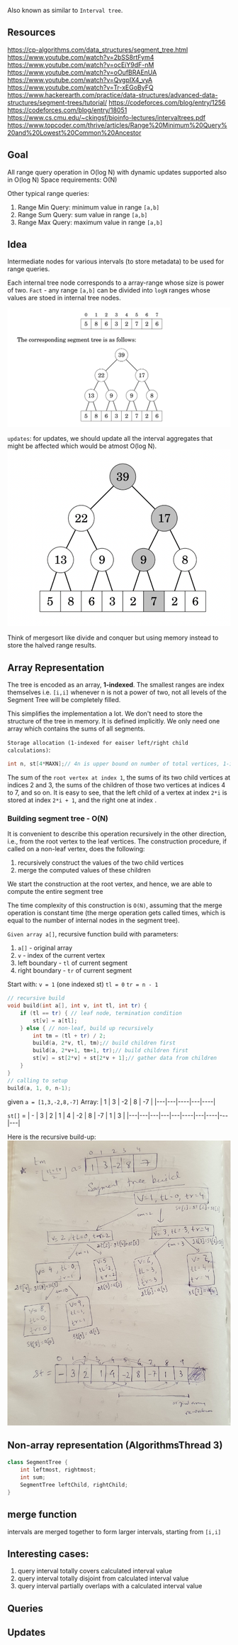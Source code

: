 
Also known as similar to `Interval tree`.

## Resources

https://cp-algorithms.com/data_structures/segment_tree.html
https://www.youtube.com/watch?v=2bSS8rtFym4
https://www.youtube.com/watch?v=ocEiY9dF-nM
https://www.youtube.com/watch?v=oOufBRAEnUA
https://www.youtube.com/watch?v=QvgpIX4_vyA
https://www.youtube.com/watch?v=Tr-xEGoByFQ
https://www.hackerearth.com/practice/data-structures/advanced-data-structures/segment-trees/tutorial/
https://codeforces.com/blog/entry/1256
https://codeforces.com/blog/entry/18051
https://www.cs.cmu.edu/~ckingsf/bioinfo-lectures/intervaltrees.pdf
https://www.topcoder.com/thrive/articles/Range%20Minimum%20Query%20and%20Lowest%20Common%20Ancestor

## Goal

All range query operation in O(log N) with dynamic updates supported also in O(log N)
Space requirements: O(N)

Other typical range queries:
1. Range Min Query: minimum value in range `[a,b]`
2. Range Sum Query: sum value in range `[a,b]`
3. Range Max Query: maximum value in range `[a,b]`


## Idea

Intermediate nodes for various intervals (to store metadata) to be used for range queries.

Each internal tree node corresponds to a array-range whose size is power of two.
`Fact` - any range `[a,b]` can be divided into `logN` ranges whose values are stoed in internal tree nodes.

![Segment tree](images/segmenttree.png)

`updates`: for updates, we should update all the interval aggregates that might be affected which would be atmost O(log N).
![Segment tree updates](images/segmenttreeupdate.png)

Think of mergesort like divide and conquer but using memory instead to store the halved range results.

## Array Representation

The tree is encoded as an array, **1-indexed**.
The smallest ranges are index themselves i.e. `[i,i]`
whenever n is not a power of two, not all levels of the Segment Tree will be completely filled.


This simplifies the implementation a lot. We don't need to store the structure of the tree in memory. It is defined implicitly. We only need one array which contains the sums of all segments.

`Storage allocation (1-indexed for eaiser left/right child calculations)`:
```cpp
int n, st[4*MAXN];// 4n is upper bound on number of total vertices, 1-indexed
```
The sum of the `root vertex at index 1`, 
the sums of its two child vertices at indices 2 and 3, 
the sums of the children of those two vertices at indices 4 to 7, and so on. 
It is easy to see, that the left child of a vertex at index `2*i` is stored at index `2*i + 1`, and the right one at index .

### Building segment tree - O(N)

It is convenient to describe this operation recursively in the other direction, i.e., from the root vertex to the leaf vertices. The construction procedure, if called on a non-leaf vertex, does the following:

1. recursively construct the values of the two child vertices
2. merge the computed values of these children

We start the construction at the root vertex, and hence, we are able to compute the entire segment tree

The time complexity of this construction is `O(N)`, 
assuming that the merge operation is constant time (the merge operation gets called  times, which is equal to the number of internal nodes in the segment tree).

`Given array a[]`,
recursive function build with parameters:
1. `a[]` - original array
2. `v` - index of the current vertex
3. left boundary - `tl` of current segment
4. right boundary - `tr` of current segment

Start with:
`v = 1` (one indexed st)
`tl = 0`
`tr = n - 1`

```cpp
// recursive build
void build(int a[], int v, int tl, int tr) {
    if (tl == tr) { // leaf node, termination condition
        st[v] = a[tl];
    } else { // non-leaf, build up recursively
        int tm = (tl + tr) / 2;
        build(a, 2*v, tl, tm);// build children first
        build(a, 2*v+1, tm+1, tr);// build children first
        st[v] = st[2*v] + st[2*v + 1];// gather data from children 
    }
}
// calling to setup
build(a, 1, 0, n-1);
```

given `a = [1,3,-2,8,-7]`
Array:
| 1 | 3 | -2 | 8 | -7 |
|---|---|----|---|----|


`st[]` = 
| - | 3 | 2 | 1 | 4 | -2 | 8 | -7 | 1 | 3 |
|---|---|---|---|---|----|---|----|---|---|

Here is the recursive build-up:
![Segment tree build](images/segmenttree_build.jpg)


## Non-array representation (AlgorithmsThread 3)

```java
class SegmentTree {
    int leftmost, rightmost;
    int sum;
    SegmentTree leftChild, rightChild;
}
```

## merge function

intervals are merged together to form larger intervals, starting from `[i,i]`


## Interesting cases:

1. query interval totally covers calculated interval value
2. query interval totally disjoint from calculated interval value
3. query interval partially overlaps with a calculated interval value



## Queries

## Updates



